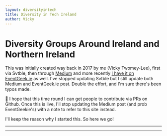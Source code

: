 ```yaml
---
layout: diversityintech
title: Diversity in Tech Ireland
author: Vicky
---
```

# Diversity Groups Around Ireland and Northern Ireland
This was initially created way back in 2017 by me (Vicky Twomey-Lee), first via Svtble, then through [Medium](https://code.likeagirl.io/the-diversity-in-tech-community-in-dublin-ireland-vicky-twomey-lee-8b24c50ba188) and more recently [I have it on EventGeek.ie](http://www.eventgeek.ie/news-notes/2019/7/9/the-diversity-in-tech-community-in-dublin-amp-ireland-vicky-twomey-lee) as well. I've stopped updating Svtble but I still update both Medium and EventGeek.ie post. Double the effort, and I'm sure there's been typos made. 

🤞 I hope that this time round I can get people to contribute via PRs on Github. Once this is live, I'll stop updating the Medium post (and prob EventGeekie's) with a note to refer to this site instead.

I'll keep the reason why I started this. So here we go!

---

---
